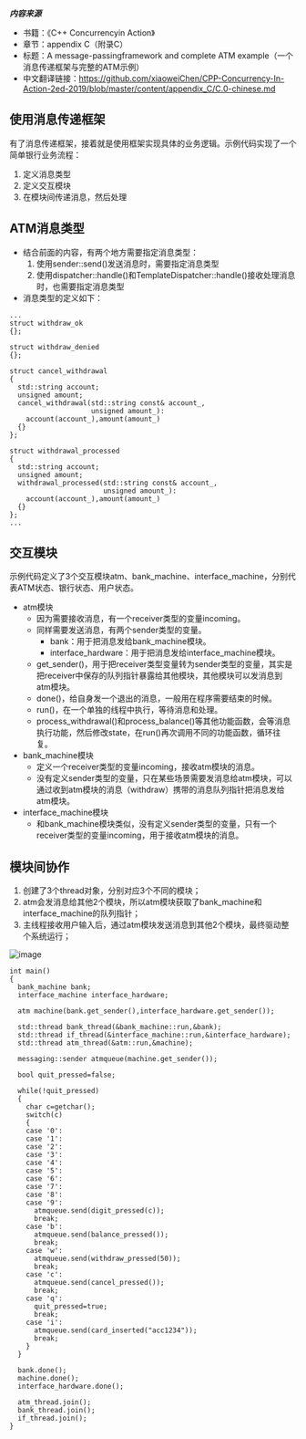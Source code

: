 _**内容来源**_
  - 书籍：《C++ Concurrencyin Action》
  - 章节：appendix C（附录C）
  - 标题：A message-passingframework and complete ATM example（一个消息传递框架与完整的ATM示例）
  - 中文翻译链接：https://github.com/xiaoweiChen/CPP-Concurrency-In-Action-2ed-2019/blob/master/content/appendix_C/C.0-chinese.md


## 使用消息传递框架
有了消息传递框架，接着就是使用框架实现具体的业务逻辑。示例代码实现了一个简单银行业务流程：
  1. 定义消息类型
  2. 定义交互模块
  3. 在模块间传递消息，然后处理
  
## ATM消息类型
  - 结合前面的内容，有两个地方需要指定消息类型：
    1. 使用sender::send()发送消息时，需要指定消息类型
    2. 使用dispatcher::handle()和TemplateDispatcher::handle()接收处理消息时，也需要指定消息类型
  - 消息类型的定义如下：
  ```
  ...
  struct withdraw_ok
  {};
  
  struct withdraw_denied
  {};
  
  struct cancel_withdrawal
  {
    std::string account;
    unsigned amount;
    cancel_withdrawal(std::string const& account_,
                      unsigned amount_):
      account(account_),amount(amount_)
    {}
  };
  
  struct withdrawal_processed
  {
    std::string account;
    unsigned amount;
    withdrawal_processed(std::string const& account_,
                         unsigned amount_):
      account(account_),amount(amount_)
    {}
  };
  ...
  ```
  
## 交互模块
示例代码定义了3个交互模块atm、bank_machine、interface_machine，分别代表ATM状态、银行状态、用户状态。
  - atm模块
	- 因为需要接收消息，有一个receiver类型的变量incoming。
	- 同样需要发送消息，有两个sender类型的变量。
	  - bank：用于把消息发给bank_machine模块。
	  - interface_hardware：用于把消息发给interface_machine模块。
	- get_sender()，用于把receiver类型变量转为sender类型的变量，其实是把receiver中保存的队列指针暴露给其他模块，其他模块可以发消息到atm模块。
	- done()，给自身发一个退出的消息，一般用在程序需要结束的时候。
	- run()，在一个单独的线程中执行，等待消息和处理。
	- process_withdrawal()和process_balance()等其他功能函数，会等消息执行功能，然后修改state，在run()再次调用不同的功能函数，循环往复。
  - bank_machine模块
    - 定义一个receiver类型的变量incoming，接收atm模块的消息。
	- 没有定义sender类型的变量，只在某些场景需要发消息给atm模块，可以通过收到atm模块的消息（withdraw）携带的消息队列指针把消息发给atm模块。
  - interface_machine模块
    - 和bank_machine模块类似，没有定义sender类型的变量，只有一个receiver类型的变量incoming，用于接收atm模块的消息。
	
## 模块间协作
  1. 创建了3个thread对象，分别对应3个不同的模块；
  2. atm会发消息给其他2个模块，所以atm模块获取了bank_machine和interface_machine的队列指针；
  3. 主线程接收用户输入后，通过atm模块发送消息到其他2个模块，最终驱动整个系统运行；

![image](https://github.com/user-attachments/assets/8dd6dedd-43c8-4ccc-9d98-8d11add34fcf)

```
int main()
{
  bank_machine bank;
  interface_machine interface_hardware;

  atm machine(bank.get_sender(),interface_hardware.get_sender());

  std::thread bank_thread(&bank_machine::run,&bank);
  std::thread if_thread(&interface_machine::run,&interface_hardware);
  std::thread atm_thread(&atm::run,&machine);

  messaging::sender atmqueue(machine.get_sender());

  bool quit_pressed=false;

  while(!quit_pressed)
  {
    char c=getchar();
    switch(c)
    {
    case '0':
    case '1':
    case '2':
    case '3':
    case '4':
    case '5':
    case '6':
    case '7':
    case '8':
    case '9':
      atmqueue.send(digit_pressed(c));
      break;
    case 'b':
      atmqueue.send(balance_pressed());
      break;
    case 'w':
      atmqueue.send(withdraw_pressed(50));
      break;
    case 'c':
      atmqueue.send(cancel_pressed());
      break;
    case 'q':
      quit_pressed=true;
      break;
    case 'i':
      atmqueue.send(card_inserted("acc1234"));
      break;
    }
  }

  bank.done();
  machine.done();
  interface_hardware.done();

  atm_thread.join();
  bank_thread.join();
  if_thread.join();
}
```